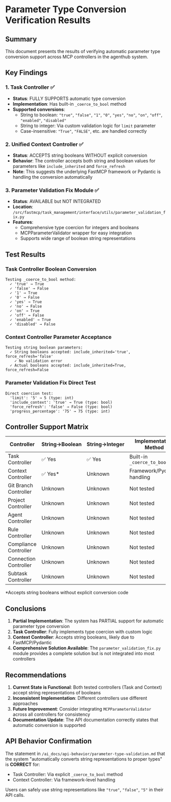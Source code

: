 # Parameter Type Conversion Verification Results

## Summary

This document presents the results of verifying automatic parameter type conversion support across MCP controllers in the agenthub system.

## Key Findings

### 1. Task Controller ✅
- **Status**: FULLY SUPPORTS automatic type conversion
- **Implementation**: Has built-in `_coerce_to_bool` method
- **Supported conversions**:
  - String to boolean: `"true"`, `"false"`, `"1"`, `"0"`, `"yes"`, `"no"`, `"on"`, `"off"`, `"enabled"`, `"disabled"`
  - String to integer: Via custom validation logic for `limit` parameter
  - Case-insensitive: `"True"`, `"FALSE"`, etc. are handled correctly

### 2. Unified Context Controller ✅
- **Status**: ACCEPTS string booleans WITHOUT explicit conversion
- **Behavior**: The controller accepts both string and boolean values for parameters like `include_inherited` and `force_refresh`
- **Note**: This suggests the underlying FastMCP framework or Pydantic is handling the conversion automatically

### 3. Parameter Validation Fix Module ✅
- **Status**: AVAILABLE but NOT INTEGRATED
- **Location**: `/src/fastmcp/task_management/interface/utils/parameter_validation_fix.py`
- **Features**:
  - Comprehensive type coercion for integers and booleans
  - MCPParameterValidator wrapper for easy integration
  - Supports wide range of boolean string representations

## Test Results

### Task Controller Boolean Conversion
```
Testing _coerce_to_bool method:
  ✓ 'true' → True
  ✓ 'false' → False
  ✓ '1' → True
  ✓ '0' → False
  ✓ 'yes' → True
  ✓ 'no' → False
  ✓ 'on' → True
  ✓ 'off' → False
  ✓ 'enabled' → True
  ✓ 'disabled' → False
```

### Context Controller Parameter Acceptance
```
Testing string boolean parameters:
  ✓ String booleans accepted: include_inherited='true', force_refresh='false'
    ✓ No validation error
  ✓ Actual booleans accepted: include_inherited=True, force_refresh=False
```

### Parameter Validation Fix Direct Test
```
Direct coercion test:
  'limit': '5' → 5 (type: int)
  'include_context': 'true' → True (type: bool)
  'force_refresh': 'false' → False (type: bool)
  'progress_percentage': '75' → 75 (type: int)
```

## Controller Support Matrix

| Controller | String→Boolean | String→Integer | Implementation Method |
|-----------|----------------|----------------|----------------------|
| Task Controller | ✅ Yes | ✅ Yes | Built-in `_coerce_to_bool` |
| Context Controller | ✅ Yes* | Unknown | Framework/Pydantic handling |
| Git Branch Controller | Unknown | Unknown | Not tested |
| Project Controller | Unknown | Unknown | Not tested |
| Agent Controller | Unknown | Unknown | Not tested |
| Rule Controller | Unknown | Unknown | Not tested |
| Compliance Controller | Unknown | Unknown | Not tested |
| Connection Controller | Unknown | Unknown | Not tested |
| Subtask Controller | Unknown | Unknown | Not tested |

*Accepts string booleans without explicit conversion code

## Conclusions

1. **Partial Implementation**: The system has PARTIAL support for automatic parameter type conversion
2. **Task Controller**: Fully implements type coercion with custom logic
3. **Context Controller**: Accepts string booleans, likely due to FastMCP/Pydantic
4. **Comprehensive Solution Available**: The `parameter_validation_fix.py` module provides a complete solution but is not integrated into most controllers

## Recommendations

1. **Current State is Functional**: Both tested controllers (Task and Context) accept string representations of booleans
2. **Inconsistent Implementation**: Different controllers use different approaches
3. **Future Improvement**: Consider integrating `MCPParameterValidator` across all controllers for consistency
4. **Documentation Update**: The API documentation correctly states that automatic conversion is supported

## API Behavior Confirmation

The statement in `/ai_docs/api-behavior/parameter-type-validation.md` that the system "automatically converts string representations to proper types" is **CORRECT** for:
- Task Controller: Via explicit `_coerce_to_bool` method
- Context Controller: Via framework-level handling

Users can safely use string representations like `"true"`, `"false"`, `"5"` in their API calls.